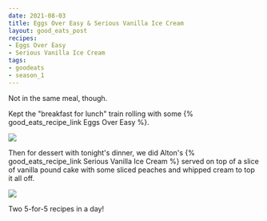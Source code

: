 ```yaml
---
date: 2021-08-03
title: Eggs Over Easy & Serious Vanilla Ice Cream
layout: good_eats_post
recipes:
- Eggs Over Easy
- Serious Vanilla Ice Cream
tags:
- goodeats
- season_1
---
```


Not in the same meal, though.

Kept the "breakfast for lunch" train rolling with some {% good_eats_recipe_link Eggs Over Easy %}.

<a href="https://photos.google.com/photo/AF1QipMmIvFgYYRCkpEXKQoRF58RlLeUagwIi5s5Joa9"><img src="https://lh3.googleusercontent.com/P34pd76ITw8Thpb3iXe8gpL7exsGNX_oEBEANY3Z4_iQe9EpSo0-GvjidX496RGXnjmBfk0dxwjnopNxfkQQvGJPIV3zJbtGIWh5JkcD3Jn3FNbVLk19hO_TL2fpe4akq41doWde_PjaDA0dBpMKpLi1DlO62P-XFbJrMw_GxATDZzLyJpQkuq70Cfh6fu-v6nTC39L81_QSnaq5JVfLazK74ZsIa-8xRlOUuONGdJisr0cFP1Vzu7mNMLpMp-oDiDyKZtO35226WQ41Ul3an3ZjClBTeE0zgiJz0C0WK5Q2xbsT0pkAVifSFcOZDHAIFDGZ_dkaUs0eVuBybUVpQeGFAXWv6BFKsrZixnZCy76NtFfDmaewfyDvdKRx942NgBGN64nnrHeWcJDr40jgoFz5V0Vs-qTWFTwI_UXAUPwuH5Tufcaxu5JXRQLRcW0IlNDxlGfn0vQSxaTm7xpLc20gSOOUHGVv9iZKr2jtX_HYLKEPLs_DXoKOUDncDCh_xN2WNhGjLVGAPK5SHPmKFjx3IGT52qf31B5R0j6OC6HLnbZ2JFojkqyi3UHnjZjN2teHe0d1_Gh-1w5IaJ45U2x2M1W-0S_GiQuyasmNsDizu6WVV3X1_emZN1t18YlHHO2AOeLEi9sSolgpGlDxjM5TCTX1H7vJpbEMqQL5qFC-jKhXC6GNCC7c1LLLOUGdRrTsdY9nIeqFmxkciIElgsLb=w300-no" /></a>

Then for dessert with tonight's dinner, we did Alton's
{% good_eats_recipe_link Serious Vanilla Ice Cream %}
served on top of a slice of vanilla pound cake with some sliced peaches
and whipped cream to top it all off.

<a href="https://photos.google.com/photo/AF1QipP1cqx-q3NWk8H7UOuItmr7I4ip_OabT2dfo3ge"><img src="https://lh3.googleusercontent.com/jilHPO2vaOXTThpZOAVBv6unhip5vB4O3P_o56iuLOhudG3MAhj-CyghypqhKMoSQ7_stn5ugOcbI3EXs3_sgSoX0RpMhdf6VB0oS1KVXLQiC6XtbhZQQ9RAL3NCA_Eou5D6UzcFNF6D9ulQKHtsJdrV0zRXjcd924xDyqIOU_L4D5h9P-7Uh9D_tEz27yDLImvqQ9ILZAwLGXMQX1Dygrhp1bayRI4lFs85R36Qb3Vo7O_xocuUChLD9q0fUrDb69Pr_OAB20gwTm1jP9MgFcEwHy9cBIyC49Sjw4ByrFoK4csSHsFUv2Z4i3ko3B6vODR0IW2iicLIpgNAHj11gEP4tWA0kIslg4xGjaua6uuaVVDleU_1ypDW5nuuKaiBEMEZmC4xteeBiUej3RmyLWzJynXJiMSLqHkKum4sPzIqR_5bQsbtFR1JInCVTCm-w7pj6ghmJqt9HMXmehZjwNqkzz2HAF5MRB9GQdCmtFlduv-3g24jgk83uvjArSdPeJkGN4Qt2NKnF_xqcnvxZMdeg_boQAAr7lveQGsVCS7ucEj53UqCLVbOEtW-pY40v25ltibh9aZ1fGJzxZT1-0qOdJy0QW8eveOQhCX4ACUTEsIOzy-iXOd0svSGSNCS6r_dVtkQzvA_y6THRW9ySkureHwgejyXpq_sGNNWaJxO2ThI6U1yawcePt484E5_rPp18DFM9EJ3P76hUcRvOjy5=w300-no" /></a>

Two 5-for-5 recipes in a day!
